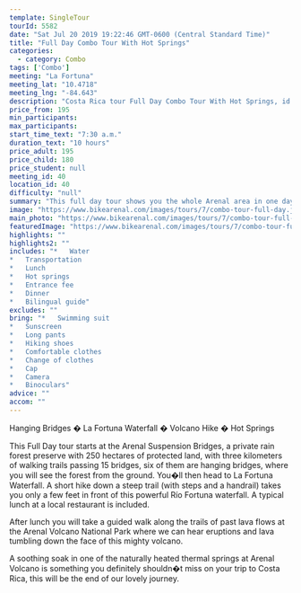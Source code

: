 ```yaml
---
template: SingleTour
tourId: 5582
date: "Sat Jul 20 2019 19:22:46 GMT-0600 (Central Standard Time)"
title: "Full Day Combo Tour With Hot Springs"
categories: 
  - category: Combo
tags: ['Combo']
meeting: "La Fortuna"
meeting_lat: "10.4718"
meeting_lng: "-84.643"
description: "Costa Rica tour Full Day Combo Tour With Hot Springs, id 5582"
price_from: 195
min_participants: 
max_participants: 
start_time_text: "7:30 a.m."
duration_text: "10 hours"
price_adult: 195
price_child: 180
price_student: null
meeting_id: 40
location_id: 40
difficulty: "null"
summary: "This full day tour shows you the whole Arenal area in one day. Our experienced guides will help you spot what you may may not see yourself. From animals to plants! Then hit the hot springs for the perfect end of a great day exploring."
image: "https://www.bikearenal.com/images/tours/7/combo-tour-full-day.jpg"
main_photo: "https://www.bikearenal.com/images/tours/7/combo-tour-full-day.jpg"
featuredImage: "https://www.bikearenal.com/images/tours/7/combo-tour-full-day.jpg"
highlights: ""
highlights2: ""
includes: "*   Water
*   Transportation
*   Lunch
*   Hot springs
*   Entrance fee
*   Dinner
*   Bilingual guide"
excludes: ""
bring: "*   Swimming suit
*   Sunscreen
*   Long pants
*   Hiking shoes
*   Comfortable clothes
*   Change of clothes
*   Cap
*   Camera
*   Binoculars"
advice: ""
accom: ""
---
```

Hanging Bridges � La Fortuna Waterfall � Volcano Hike � Hot Springs

This Full Day tour starts at the Arenal Suspension Bridges, a private rain forest preserve with 250 hectares of protected land, with three kilometers of walking trails passing 15 bridges, six of them are hanging bridges, where you will see the forest from the ground. You�ll then head to La Fortuna Waterfall. A short hike down a steep trail (with steps and a handrail) takes you only a few feet in front of this powerful Río Fortuna waterfall. A typical lunch at a local restaurant is included.

After lunch you will take a guided walk along the trails of past lava flows at the Arenal Volcano National Park where we can hear eruptions and lava tumbling down the face of this mighty volcano.

A soothing soak in one of the naturally heated thermal springs at Arenal Volcano is something you definitely shouldn�t miss on your trip to Costa Rica, this will be the end of our lovely journey.